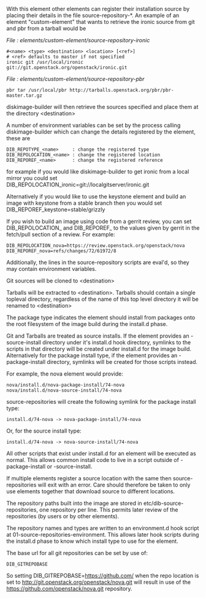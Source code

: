 With this element other elements can register their installation source by
placing their details in the file source-repository-\*. An example
of an element "custom-element" that wants to retrieve the ironic source
from git and pbr from a tarball would be

*File : elements/custom-element/source-repository-ironic*

    #<name> <type> <destination> <location> [<ref>]
    # <ref> defaults to master if not specified
    ironic git /usr/local/ironic git://git.openstack.org/openstack/ironic.git

*File : elements/custom-element/source-repository-pbr*

    pbr tar /usr/local/pbr http://tarballs.openstack.org/pbr/pbr-master.tar.gz

diskimage-builder will then retrieve the sources specified and place them
at the directory \<destination\>

A number of environment variables can be set by the process calling
diskimage-builder which can change the details registered by the element, these are

    DIB_REPOTYPE_<name>     : change the registered type
    DIB_REPOLOCATION_<name> : change the registered location
    DIB_REPOREF_<name>      : change the registered reference

for example if you would like diskimage-builder to get ironic from a local
mirror you could set DIB_REPOLOCATION_ironic=git://localgitserver/ironic.git

Alternatively if you would like to use the keystone element and build an image with
keystone from a stable branch then you would set DIB_REPOREF_keystone=stable/grizzly

If you wish to build an image using code from a gerrit review, you can set 
DIB_REPOLOCATION_<name> and DIB_REPOREF_<name> to the values given by gerrit in the
fetch/pull section of a review. For example:

    DIB_REPOLOCATION_nova=https://review.openstack.org/openstack/nova
    DIB_REPOREF_nova=refs/changes/72/61972/8

Additionally, the lines in the source-repository scripts are eval'd, so they
may contain environment variables.

Git sources will be cloned to \<destination\>

Tarballs will be extracted to \<destination\>. Tarballs should contain a
single topleval directory, regardless of the name of this top level directory
it will be renamed to \<destination\>

The package type indicates the element should install from packages onto the
root filesystem of the image build during the install.d phase.

Git and Tarballs are treated as source installs.  If the element provides an
<element-name>-source-install directory under it's install.d hook directory,
symlinks to the scripts in that directory will be created under install.d for
the image build.  Alternatively for the package install type, if the element
provides an <element-name>-package-install directory, symlinks will be created
for those scripts instead.

For example, the nova element would provide:

    nova/install.d/nova-package-install/74-nova
    nova/install.d/nova-source-install/74-nova

source-repositories will create the following symlink for the package install
type:

    install.d/74-nova -> nova-package-install/74-nova

Or, for the source install type:

    install.d/74-nova -> nova-source-install/74-nova

All other scripts that exist under install.d for an element will be executed as
normal. This allows common install code to live in a script outside of
<element-name>-package-install or <element-name>-source-install.

If multiple elements register a source location with the same <destination>
then source-repositories will exit with an error. Care should therefore be taken
to only use elements together that download source to different locations.

The repository paths built into the image are stored in
etc/dib-source-repositories, one repository per line. This permits later review
of the repositories (by users or by other elements).

The repository names and types are written to an environment.d hook script at
01-source-repositories-environment. This allows later hook scripts during the
install.d phase to know which install type to use for the element.

The base url for all git repositories can be set by use of:

    DIB_GITREPOBASE

So setting DIB\_GITREPOBASE=https://github.com/ when the repo location is set
to http://git.openstack.org/openstack/nova.git will result in use of the
https://github.com/openstack/nova.git repository.
